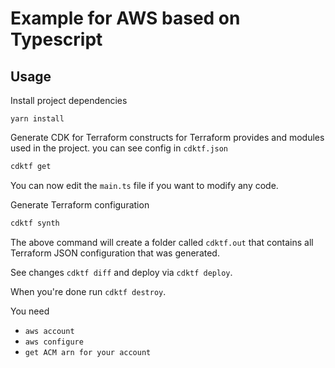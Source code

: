 # Example for AWS based on Typescript


## Usage

Install project dependencies

```shell
yarn install
```

Generate CDK for Terraform constructs for Terraform provides and modules used in the project. you can see config in `cdktf.json`

```bash
cdktf get
```

You can now edit the `main.ts` file if you want to modify any code.

Generate Terraform configuration

```bash
cdktf synth
```

The above command will create a folder called `cdktf.out` that contains all Terraform JSON configuration that was generated.

See changes `cdktf diff` and deploy via `cdktf deploy`.

When you're done run `cdktf destroy`.

You need 
- `aws account` 
- `aws configure`
- `get ACM arn for your account`
